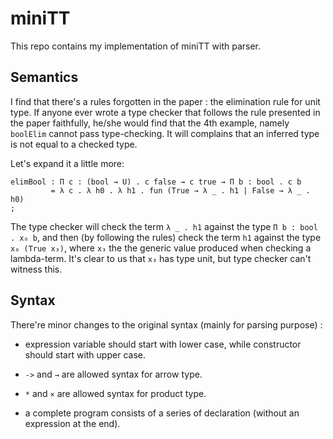 # miniTT

This repo contains my implementation of miniTT with parser.

## Semantics
I find that there's a rules forgotten in the paper : the elimination rule for unit type. If anyone ever wrote a type checker that follows the rule presented in the paper faithfully, he/she would find that the 4th example, namely `boolElim` cannot pass type-checking. It will complains that an inferred type is not equal to a checked type.

Let's expand it a little more:
```
elimBool : Π c : (bool → U) . c false → c true → Π b : bool . c b
         = λ c . λ h0 . λ h1 . fun (True → λ _ . h1 | False → λ _ . h0)
; 
```
The type checker will check the term `λ _ . h1` against the type `Π b : bool . x₀ b`, and then (by following the rules) check the term `h1` against the type `x₀ (True x₃)`, where `x₃` the the generic value produced when checking a lambda-term. It's clear to us that `x₃` has type unit, but type checker can't witness this.

## Syntax
There're minor changes to the original syntax (mainly for parsing purpose) :

* expression variable should start with lower case, while constructor should start with upper case.

* `->` and `→` are allowed syntax for arrow type.

* `*` and `×` are allowed syntax for product type.

* a complete program consists of a series of declaration (without an expression at the end).